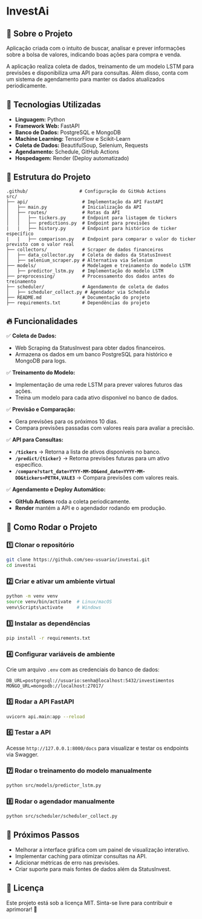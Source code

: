 # InvestAi

## 📌 Sobre o Projeto
Aplicação criada com o intuito de buscar, analisar e prever informações sobre a bolsa de valores, indicando boas ações para compra e venda.

A aplicação realiza coleta de dados, treinamento de um modelo LSTM para previsões e disponibiliza uma API para consultas. Além disso, conta com um sistema de agendamento para manter os dados atualizados periodicamente.

## 🚀 Tecnologias Utilizadas
- **Linguagem:** Python
- **Framework Web:** FastAPI
- **Banco de Dados:** PostgreSQL e MongoDB
- **Machine Learning:** TensorFlow e Scikit-Learn
- **Coleta de Dados:** BeautifulSoup, Selenium, Requests
- **Agendamento:** Schedule, GitHub Actions
- **Hospedagem:** Render (Deploy automatizado)

## 📂 Estrutura do Projeto
```
.github/                   # Configuração do GitHub Actions
src/
├── api/                    # Implementação da API FastAPI
│   ├── main.py             # Inicialização da API
│   ├── routes/             # Rotas da API
│   │   ├── tickers.py      # Endpoint para listagem de tickers
│   │   ├── predictions.py  # Endpoint para previsões
|   |   ├── history.py      # Endpoint para histórico de ticker específico
|   |   ├── comparison.py   # Endpoint para comparar o valor do ticker previsto com o valor real
├── collectors/             # Scraper de dados financeiros
│   ├── data_collector.py   # Coleta de dados da StatusInvest
│   ├── selenium_scraper.py # Alternativa via Selenium
├── models/                 # Modelagem e treinamento do modelo LSTM
│   ├── predictor_lstm.py   # Implementação do modelo LSTM
├── preprocessing/          # Processamento dos dados antes do treinamento
├── scheduler/              # Agendamento de coleta de dados
│   ├── scheduler_collect.py # Agendador via Schedule
├── README.md               # Documentação do projeto
├── requirements.txt        # Dependências do projeto
```

## 🔥 Funcionalidades
✅ **Coleta de Dados:**
- Web Scraping da StatusInvest para obter dados financeiros.
- Armazena os dados em um banco PostgreSQL para histórico e MongoDB para logs.

✅ **Treinamento do Modelo:**
- Implementação de uma rede LSTM para prever valores futuros das ações.
- Treina um modelo para cada ativo disponível no banco de dados.

✅ **Previsão e Comparação:**
- Gera previsões para os próximos 10 dias.
- Compara previsões passadas com valores reais para avaliar a precisão.

✅ **API para Consultas:**
- **`/tickers`** → Retorna a lista de ativos disponíveis no banco.
- **`/predict/{ticker}`** → Retorna previsões futuras para um ativo específico.
- **`/compare?start_date=YYYY-MM-DD&end_date=YYYY-MM-DD&tickers=PETR4,VALE3`** → Compara previsões com valores reais.

✅ **Agendamento e Deploy Automático:**
- **GitHub Actions** roda a coleta periodicamente.
- **Render** mantém a API e o agendador rodando em produção.

## 🔧 Como Rodar o Projeto
### 1️⃣ Clonar o repositório
```bash
git clone https://github.com/seu-usuario/investai.git
cd investai
```

### 2️⃣ Criar e ativar um ambiente virtual
```bash
python -m venv venv
source venv/bin/activate  # Linux/macOS
venv\Scripts\activate     # Windows
```

### 3️⃣ Instalar as dependências
```bash
pip install -r requirements.txt
```

### 4️⃣ Configurar variáveis de ambiente
Crie um arquivo `.env` com as credenciais do banco de dados:
```
DB_URL=postgresql://usuario:senha@localhost:5432/investimentos
MONGO_URL=mongodb://localhost:27017/
```

### 5️⃣ Rodar a API FastAPI
```bash
uvicorn api.main:app --reload
```

### 6️⃣ Testar a API
Acesse `http://127.0.0.1:8000/docs` para visualizar e testar os endpoints via Swagger.

### 7️⃣ Rodar o treinamento do modelo manualmente
```bash
python src/models/predictor_lstm.py
```

### 8️⃣ Rodar o agendador manualmente
```bash
python src/scheduler/scheduler_collect.py
```

## 📌 Próximos Passos
- Melhorar a interface gráfica com um painel de visualização interativo.
- Implementar caching para otimizar consultas na API.
- Adicionar métricas de erro nas previsões.
- Criar suporte para mais fontes de dados além da StatusInvest.

## 📜 Licença
Este projeto está sob a licença MIT. Sinta-se livre para contribuir e aprimorar! 🚀
